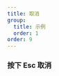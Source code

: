 ```yaml
---
title: 取消
group:
  title: 示例
  order: 1
order: 9
---
```


### 按下 Esc 取消

<code src="../examples/cancel.tsx"></code>
